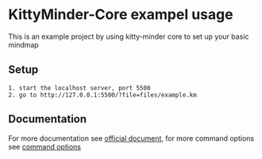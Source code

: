 # KittyMinder-Core exampel usage
This is an example project by using kitty-minder core to set up your basic mindmap
## Setup
```
1. start the localhost server, port 5500
2. go to http://127.0.0.1:5500/?file=files/example.km
```
## Documentation
For more documentation see [official document](https://github.com/fex-team/kityminder-core/wiki), for more command options see [command options](https://github.com/fex-team/kityminder-core/wiki/command) 